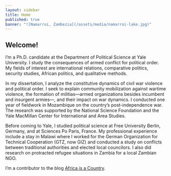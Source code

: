 ```yaml
---
layout: sidebar
title: Home
published: true
banner: "![Namarroi, Zambezia](/assets/media/namarroi-lake.jpg)"
---
```


## Welcome!

I’m a Ph.D. candidate at the Department of Political Science at Yale University. I study the consequences of armed conflict for political order. My fields of interest are international relations, comparative politics, security studies, African politics, and qualitative methods. 

In my dissertation, I analyze the constitutive dynamics of civil war violence and political order. I seek to explain community mobilization against wartime violence, the formation of militias—armed organizations besides incumbent and insurgent armies—, and their impact on war dynamics. I conducted one year of fieldwork in Mozambique on the country’s post-independence war. The research was supported by the National Science Foundation and the Yale MacMillan Center for International and Area Studies. 

Before coming to Yale, I studied political science at Free University Berlin, Germany, and at Sciences Po Paris, France. My professional experience include a stay in Malawi where I worked for the German Organization for Technical Cooperation (GTZ, now GIZ) and conducted a study on conflicts between traditional authorities and elected local councilors. I also did research on protracted refugee situations in Zambia for a local Zambian NGO.

I’m a contributor to the blog [Africa is a Country](http://africasacountry.com/ "Africa is a Country").